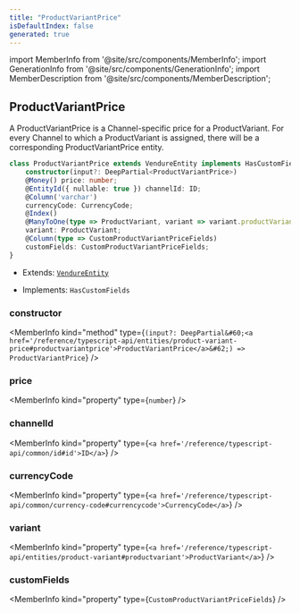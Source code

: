 ```yaml
---
title: "ProductVariantPrice"
isDefaultIndex: false
generated: true
---
```

<!-- This file was generated from the Vendure source. Do not modify. Instead, re-run the "docs:build" script -->
import MemberInfo from '@site/src/components/MemberInfo';
import GenerationInfo from '@site/src/components/GenerationInfo';
import MemberDescription from '@site/src/components/MemberDescription';


## ProductVariantPrice

<GenerationInfo sourceFile="packages/core/src/entity/product-variant/product-variant-price.entity.ts" sourceLine="20" packageName="@bb-vendure/core" />

A ProductVariantPrice is a Channel-specific price for a ProductVariant. For every Channel to
which a ProductVariant is assigned, there will be a corresponding ProductVariantPrice entity.

```ts title="Signature"
class ProductVariantPrice extends VendureEntity implements HasCustomFields {
    constructor(input?: DeepPartial<ProductVariantPrice>)
    @Money() price: number;
    @EntityId({ nullable: true }) channelId: ID;
    @Column('varchar')
    currencyCode: CurrencyCode;
    @Index()
    @ManyToOne(type => ProductVariant, variant => variant.productVariantPrices, { onDelete: 'CASCADE' })
    variant: ProductVariant;
    @Column(type => CustomProductVariantPriceFields)
    customFields: CustomProductVariantPriceFields;
}
```
* Extends: <code><a href='/reference/typescript-api/entities/vendure-entity#vendureentity'>VendureEntity</a></code>


* Implements: <code>HasCustomFields</code>



<div className="members-wrapper">

### constructor

<MemberInfo kind="method" type={`(input?: DeepPartial&#60;<a href='/reference/typescript-api/entities/product-variant-price#productvariantprice'>ProductVariantPrice</a>&#62;) => ProductVariantPrice`}   />


### price

<MemberInfo kind="property" type={`number`}   />


### channelId

<MemberInfo kind="property" type={`<a href='/reference/typescript-api/common/id#id'>ID</a>`}   />


### currencyCode

<MemberInfo kind="property" type={`<a href='/reference/typescript-api/common/currency-code#currencycode'>CurrencyCode</a>`}   />


### variant

<MemberInfo kind="property" type={`<a href='/reference/typescript-api/entities/product-variant#productvariant'>ProductVariant</a>`}   />


### customFields

<MemberInfo kind="property" type={`CustomProductVariantPriceFields`}   />




</div>
